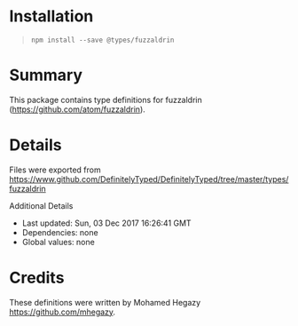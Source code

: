 # Installation
> `npm install --save @types/fuzzaldrin`

# Summary
This package contains type definitions for fuzzaldrin (https://github.com/atom/fuzzaldrin).

# Details
Files were exported from https://www.github.com/DefinitelyTyped/DefinitelyTyped/tree/master/types/fuzzaldrin

Additional Details
 * Last updated: Sun, 03 Dec 2017 16:26:41 GMT
 * Dependencies: none
 * Global values: none

# Credits
These definitions were written by Mohamed Hegazy <https://github.com/mhegazy>.
